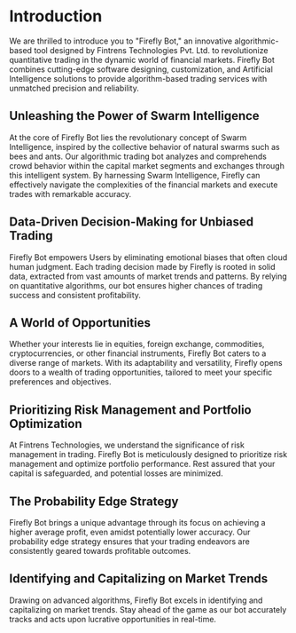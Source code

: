 # Introduction

We are thrilled to introduce you to "Firefly Bot," an innovative algorithmic-based tool
designed by Fintrens Technologies Pvt. Ltd. to revolutionize quantitative trading in the
dynamic world of financial markets. Firefly Bot combines cutting-edge software designing,
customization, and Artificial Intelligence solutions to provide algorithm-based trading
services with unmatched precision and reliability.

## Unleashing the Power of Swarm Intelligence
At the core of Firefly Bot lies the revolutionary concept of Swarm Intelligence, inspired by
the collective behavior of natural swarms such as bees and ants. Our algorithmic trading
bot analyzes and comprehends crowd behavior within the capital market segments and
exchanges through this intelligent system. By harnessing Swarm Intelligence, Firefly can
effectively navigate the complexities of the financial markets and execute trades with
remarkable accuracy.

## Data-Driven Decision-Making for Unbiased Trading
Firefly Bot empowers Users by eliminating emotional biases that often cloud human
judgment. Each trading decision made by Firefly is rooted in solid data, extracted from
vast amounts of market trends and patterns. By relying on quantitative algorithms, our
bot ensures higher chances of trading success and consistent profitability.

## A World of Opportunities
Whether your interests lie in equities, foreign exchange, commodities, cryptocurrencies,
or other financial instruments, Firefly Bot caters to a diverse range of markets. With its
adaptability and versatility, Firefly opens doors to a wealth of trading opportunities,
tailored to meet your specific preferences and objectives.

## Prioritizing Risk Management and Portfolio Optimization
At Fintrens Technologies, we understand the significance of risk management in trading.
Firefly Bot is meticulously designed to prioritize risk management and optimize portfolio
performance. Rest assured that your capital is safeguarded, and potential losses are
minimized.

## The Probability Edge Strategy
Firefly Bot brings a unique advantage through its focus on achieving a higher average
profit, even amidst potentially lower accuracy. Our probability edge strategy ensures that
your trading endeavors are consistently geared towards profitable outcomes.

## Identifying and Capitalizing on Market Trends
Drawing on advanced algorithms, Firefly Bot excels in identifying and capitalizing on
market trends. Stay ahead of the game as our bot accurately tracks and acts upon
lucrative opportunities in real-time.


